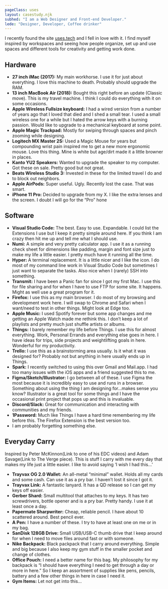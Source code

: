 ```yaml
---
pageClass: uses
layout: casestudy.njk
subhed: "I am a Web Designer and Front-end Developer."
lede: "Designer, Developer, Coffee drinker"
---
```


I recently found the site [uses.tech](http://uses.tech) and I fell in love with it. I find myself inspired by workspaces and seeing how people organize, set up and use spaces and different tools for creativity and getting work done.

## Hardware
- **27 inch iMac (2017):** My main workhorse. I use it for just about everything. I love this machine to death. Probably should upgrade the RAM.
- **13 inch MacBook Air (2018):** Bought this right before an update (Classic move). This is my travel machine. I think I could do everything with it on some occasions.
- **Apple Wireless Fullsize keyboard:** I had a wired version from a number of years ago that I loved that died and I shed a small tear. I used a small wireless one for a while but I hated the arrow keys with a burning passion. Would like to upgrade to a mechanical keyboard at some point.
- **Apple Magic Trackpad:** Mostly for swiping through spaces and pinch zooming while designing.
- **Logitech MX Master 2S:** Used a Magic Mouse for years but compounding wrist pain inspired me to get a new more ergonomic mouse. Love this thing. Mine is white but age/dirt made it a little browner in places.
- **Kanto YU2 Speakers:** Wanted to upgrade the speaker to my computer. Got these on sale. Pretty good but not great.
- **Beats Wireless Studio 3:** Invested in these for the limited travel I do and to block out neighbors.
- **Apple AirPods:** Super useful. Ugly. Recently lost the case. That was smart.
- **iPhone 11 Pro:** Decided to upgrade from my X. I like the extra lenses and the screen. I doubt I will go for the “Pro” hone

## Software
- **Visual Studio Code:** The best. Easy to use. Expandable. I could list the Extensions I use but I keep it pretty simple around here. If you think I am crazy then hit me up and tell me what I should use.
- **Numi:** A simple and very pretty calculator app. I use it as a running check sheet for dimensions like padding, margin and font size just to make my life a little easier. I pretty much have it running all the time.
- **Hyper:** A terminal replacement. It is a little nicer and I like the icon. I do most of my command line work in Visual Studio Code but sometimes I just want to separate the tasks. Also nice when I (rarely) SSH into something.
- **Transmit:** I have been a Panic fan for since I got my first Mac. I use this for file sharing and for when I have to use FTP for some site. It happens. Might as well use a great program for it.
- **Firefox:** I use this as my main browser. I do most of my browsing and development work here. I will swap to Chrome and Safari when I want/need to test in other things. Might look at Edge too. 
- **Apple Music:** I used Spotify forever but some app changes and me getting an Apple Watch made me rethink this. I don’t keep a lot of playlists and pretty much just shuffle artists or albums.
- **Things:** I barely remember my life before Things. I use this for almost everything. Work, Personal Errands and everything else goes in here. I have ideas for trips, side projects and weightlifting goals in here. Wonderful for my productivity.
- **Trello:** I use this as a brainstorming area usually. Is it what it was designed for? Probably not but anything in here usually ends up in Things.
- **Spark:** I recently switched to using this over Gmail and Mail.app. I had too many issues with the iOS apps and a friend suggested this to me. 
- **Figma/Sketch/Illustrator:** I go between all of these. I use Figma the most because it is incredibly easy to use and runs in a browser. Something about using the thing I am designing for…makes sense you know? Illustrator is a great tool for some things and I have the occasional print project that pops up and this is invaluable.
- **Discord/Slack:** Great for communication and interacting with communities and my friends.
- **1Password:** Much like Things I have a hard time remembering my life before this. The Firefox Extension is the best version too.
- I am probably forgetting something else.

## Everyday Carry
Inspired by Peter McKinnon(Link to one of his EDC videos) and Adam Savage(Link to The Verge piece). This is stuff I carry with me every day that makes my life just a little easier. I like to avoid saying ‘I wish I had this…’
- **Trayvax OG 2.0 Wallet:** An all-metal “minimal” wallet. Holds all my cards and some cash. Can use it as a pry bar. I haven’t lost it since I got it.
- **Trayvax Link:** A fantastic lanyard. It has a QD release so I can get my keys off easier. 
- **Gerber Shard:** Small multitool that attaches to my keys. It has two screwdrivers, bottle opener and is a pry bar. Pretty handy. I use it at least once a day.
- **Papermate Sharpwriter:** Cheap, reliable pencil. I have about 10 scattered around. Best pencil ever.
- **A Pen:** I have a number of these. I try to have at least one on me or in my bag.
- **SanDisk 128GB Drive:** Small USB/USB-C thumb drive that I keep around for when I need to move files around fast or with someone.
- **Nike Backpack:** Black packpack that I carry around everything. Simple and big because I also keep my gym stuff in the smaller pocket and change of clothes.
- **Office Pouch:** I need a better name for this bag. My philosophy for my backpack is “I should have everything I need to get through a day or more in here.” So I keep an assortment of supplies like pens, pencils, battery and a few other things in here in case I need it. 
- **Gym Items:** Let not get into this…